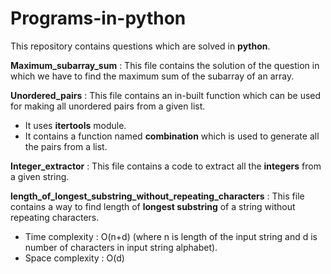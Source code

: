 # Programs-in-python
This repository contains questions which are solved in **python**.


**Maximum_subarray_sum** : This file contains the solution of the question in which we have to find the maximum sum of the subarray of an array. 


**Unordered_pairs** : This file contains an in-built function which can be used for making all unordered pairs from a given list.
   - It uses **itertools** module.
   - It contains a function named **combination** which is used to generate all the pairs from a list.


**Integer_extractor** : This file contains a code to extract all the **integers** from a given string.


**length_of_longest_substring_without_repeating_characters** : This file contains a way to find length of **longest substring** of a string without repeating characters.
   - Time complexity : O(n+d) (where n is length of the input string and d is number of characters in input string alphabet).
   - Space complexity : O(d)

